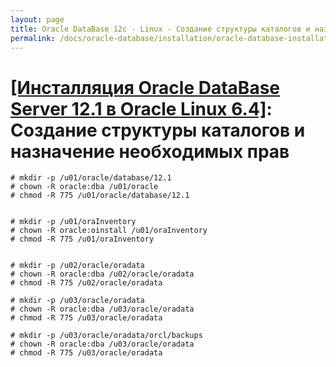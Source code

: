 ```yaml
---
layout: page
title: Oracle DataBase 12c - Linux - Создание структуры каталогов и назначение необходимых прав
permalink: /docs/oracle-database/installation/oracle-database-installation/single-instance/simple/linux/6.4/oracle/12.1/create-folder-structure-and-user-permissions/
---
```


# <a href="/docs/oracle-database/installation/oracle-database-installation/single-instance/simple/linux/6.4/oracle/12.1/">[Инсталляция Oracle DataBase Server 12.1 в Oracle Linux 6.4]</a>: Создание структуры каталогов и назначение необходимых прав


	# mkdir -p /u01/oracle/database/12.1
	# chown -R oracle:dba /u01/oracle
	# chmod -R 775 /u01/oracle/database/12.1


	# mkdir -p /u01/oraInventory
	# chown -R oracle:oinstall /u01/oraInventory
	# chmod -R 775 /u01/oraInventory


	# mkdir -p /u02/oracle/oradata
	# chown -R oracle:dba /u02/oracle/oradata
	# chmod -R 775 /u02/oracle/oradata

	# mkdir -p /u03/oracle/oradata
	# chown -R oracle:dba /u03/oracle/oradata
	# chmod -R 775 /u03/oracle/oradata

	# mkdir -p /u03/oracle/oradata/orcl/backups
	# chown -R oracle:dba /u03/oracle/oradata
	# chmod -R 775 /u03/oracle/oradata
